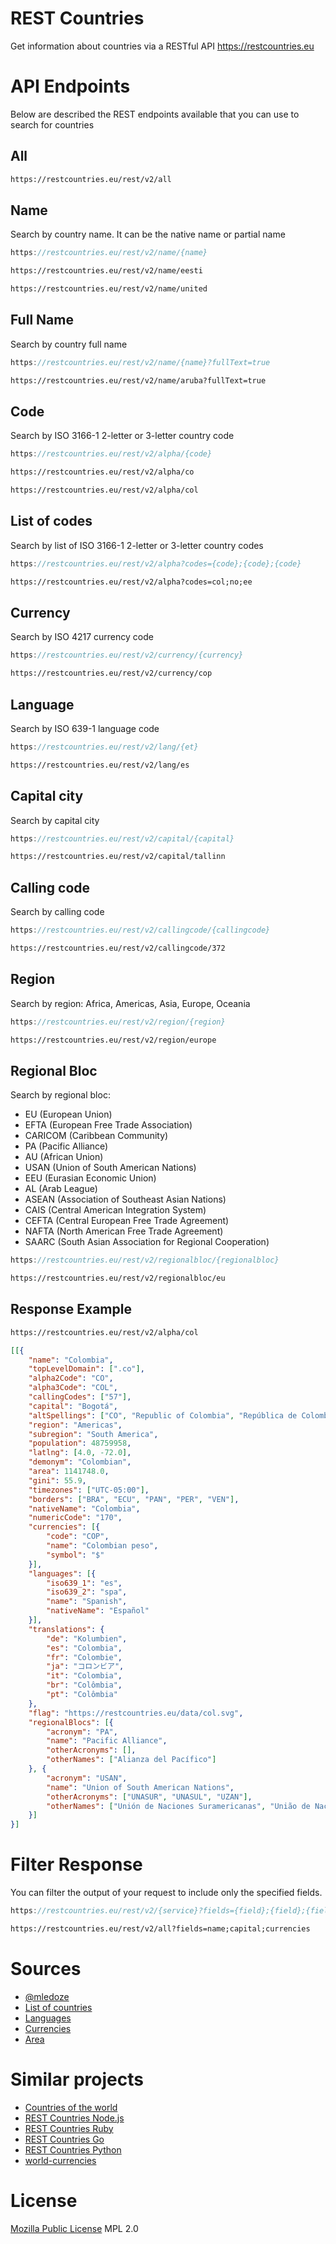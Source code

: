REST Countries
=======

Get information about countries via a RESTful API https://restcountries.eu

API Endpoints
=======

Below are described the REST endpoints available that you can use to search for countries

All
---------------

``` html
https://restcountries.eu/rest/v2/all
```

Name
---------------

Search by country name. It can be the native name or partial name

``` javascript
https://restcountries.eu/rest/v2/name/{name}
```

``` html
https://restcountries.eu/rest/v2/name/eesti
```

``` html
https://restcountries.eu/rest/v2/name/united
```

Full Name
---------------

Search by country full name

``` javascript
https://restcountries.eu/rest/v2/name/{name}?fullText=true
```

``` html
https://restcountries.eu/rest/v2/name/aruba?fullText=true
```

Code
---------------

Search by ISO 3166-1 2-letter or 3-letter country code

``` javascript
https://restcountries.eu/rest/v2/alpha/{code}
```

``` html
https://restcountries.eu/rest/v2/alpha/co
```

``` html
https://restcountries.eu/rest/v2/alpha/col
```

List of codes
---------------

Search by list of ISO 3166-1 2-letter or 3-letter country codes

``` javascript
https://restcountries.eu/rest/v2/alpha?codes={code};{code};{code}
```

``` html
https://restcountries.eu/rest/v2/alpha?codes=col;no;ee
```

Currency
---------------

Search by ISO 4217 currency code

``` javascript
https://restcountries.eu/rest/v2/currency/{currency}
```
``` html
https://restcountries.eu/rest/v2/currency/cop
```

Language
---------------

Search by ISO 639-1 language code

``` javascript
https://restcountries.eu/rest/v2/lang/{et}
```
``` html
https://restcountries.eu/rest/v2/lang/es
```

Capital city
---------------

Search by capital city

``` javascript
https://restcountries.eu/rest/v2/capital/{capital}
```
``` html
https://restcountries.eu/rest/v2/capital/tallinn
```

Calling code
---------------

Search by calling code

``` javascript
https://restcountries.eu/rest/v2/callingcode/{callingcode}
```
``` html
https://restcountries.eu/rest/v2/callingcode/372
```

Region
---------------

Search by region: Africa, Americas, Asia, Europe, Oceania

``` javascript
https://restcountries.eu/rest/v2/region/{region}
```
``` html
https://restcountries.eu/rest/v2/region/europe
```

Regional Bloc
---------------

Search by regional bloc:

- EU (European Union)
- EFTA (European Free Trade Association)
- CARICOM (Caribbean Community)
- PA (Pacific Alliance)
- AU (African Union)
- USAN (Union of South American Nations)
- EEU (Eurasian Economic Union)
- AL (Arab League)
- ASEAN (Association of Southeast Asian Nations)
- CAIS (Central American Integration System)
- CEFTA (Central European Free Trade Agreement)
- NAFTA (North American Free Trade Agreement)
- SAARC (South Asian Association for Regional Cooperation)

``` javascript
https://restcountries.eu/rest/v2/regionalbloc/{regionalbloc}
```
``` html
https://restcountries.eu/rest/v2/regionalbloc/eu
```

Response Example
---------------

``` html
https://restcountries.eu/rest/v2/alpha/col
```

``` json
[[{
	"name": "Colombia",
	"topLevelDomain": [".co"],
	"alpha2Code": "CO",
	"alpha3Code": "COL",
	"callingCodes": ["57"],
	"capital": "Bogotá",
	"altSpellings": ["CO", "Republic of Colombia", "República de Colombia"],
	"region": "Americas",
	"subregion": "South America",
	"population": 48759958,
	"latlng": [4.0, -72.0],
	"demonym": "Colombian",
	"area": 1141748.0,
	"gini": 55.9,
	"timezones": ["UTC-05:00"],
	"borders": ["BRA", "ECU", "PAN", "PER", "VEN"],
	"nativeName": "Colombia",
	"numericCode": "170",
	"currencies": [{
		"code": "COP",
		"name": "Colombian peso",
		"symbol": "$"
	}],
	"languages": [{
		"iso639_1": "es",
		"iso639_2": "spa",
		"name": "Spanish",
		"nativeName": "Español"
	}],
	"translations": {
		"de": "Kolumbien",
		"es": "Colombia",
		"fr": "Colombie",
		"ja": "コロンビア",
		"it": "Colombia",
		"br": "Colômbia",
		"pt": "Colômbia"
	},
	"flag": "https://restcountries.eu/data/col.svg",
	"regionalBlocs": [{
		"acronym": "PA",
		"name": "Pacific Alliance",
		"otherAcronyms": [],
		"otherNames": ["Alianza del Pacífico"]
	}, {
		"acronym": "USAN",
		"name": "Union of South American Nations",
		"otherAcronyms": ["UNASUR", "UNASUL", "UZAN"],
		"otherNames": ["Unión de Naciones Suramericanas", "União de Nações Sul-Americanas", "Unie van Zuid-Amerikaanse Naties", "South American Union"]
	}]
}]
```

Filter Response
=======

You can filter the output of your request to include only the specified fields.

``` javascript
https://restcountries.eu/rest/v2/{service}?fields={field};{field};{field}
```
``` html
https://restcountries.eu/rest/v2/all?fields=name;capital;currencies
```

Sources
=======
* [@mledoze]
* [List of countries]
* [Languages]
* [Currencies]
* [Area]

Similar projects
=======
* [Countries of the world]
* [REST Countries Node.js]
* [REST Countries Ruby]
* [REST Countries Go]
* [REST Countries Python]
* [world-currencies]

License
=======
[Mozilla Public License] MPL 2.0

[dist]: https://github.com/fayder/restcountries/
[Twitter]: https://twitter.com/restcountries
[mailing list]: http://eepurl.com/cC-h2v
[Donate]: https://www.paypal.com/cgi-bin/webscr?cmd=_s-xclick&hosted_button_id=V5AJAEMKE6A3E
[@mledoze]: https://github.com/mledoze/countries
[List of countries]: https://en.wikipedia.org/wiki/ISO_3166-1#Current_codes
[Languages]: https://en.wikipedia.org/wiki/List_of_ISO_639-1_codes
[Currencies]: https://en.wikipedia.org/wiki/List_of_circulating_currencies
[Area]: https://en.wikipedia.org/wiki/List_of_countries_and_dependencies_by_area
[Population]: https://en.wikipedia.org/wiki/List_of_countries_by_population
[Gini coefficient]: http://en.wikipedia.org/wiki/List_of_countries_by_income_equality
[Mozilla Public License]: https://www.mozilla.org/en-US/MPL/2.0/
[world-currencies]: https://github.com/wiredmax/world-currencies
[REST Countries Node.js]: https://github.com/aredo/restcountries
[REST Countries Ruby]: https://github.com/davidesantangelo/restcountry
[REST Countries Go]: https://github.com/alediaferia/gocountries
[REST Countries Python]: https://github.com/SteinRobert/python-restcountries
[Countries of the world]: http://countries.petethompson.net
[TTÜ]: https://www.ttu.ee/studying/tut_admission/programmes-in-tut/ask-us/
[Spotify International Pricing Index]: http://mts.io/2014/05/07/spotify-pricing-index/
[Gorillaz]: http://www.gorillaz.com/
[Wanderlust]: https://wanderlust.com/
[Xero]: https://www.xero.com/
[FxPro]: http://www.fxpro.com/
[onefinestay]: https://www.onefinestay.com/
[Much Better Adventures]: https://www.muchbetteradventures.com
[SKROSS]: http://www.skross.com/en
